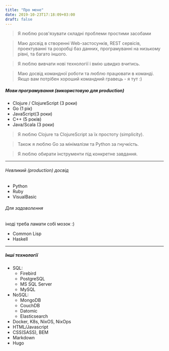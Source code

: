 ```yaml
---
title: "Про мене"
date: 2019-10-23T17:18:09+03:00
draft: false
---
```



> Я люблю розв'язувати складні проблеми простими засобами

> Маю досвід в створенні Web-застосунків, REST сервісів, проектуванні та розробці баз данних, програмуванні на низькому рівні, та багато іншого.

> Я люблю вивчати нові технології і вмію швидко вчитись.

> Маю досвід командної роботи та люблю працювати в команді. Якщо вам потрібен хороший командний гравець - я тут :)


##### Мови програмування (використовую для production) #####


- Clojure / ClojureScript (3 роки)
- Go (1 рік)
- JavaScript(3 роки)
- C++ (5 років)
- Java/Scala (3 роки)

> Я люблю Clojure та ClojureScript за їх простоту (simplicity).

> Також я люблю Go за мінімалізм та Python за гнучкість.

> Я люблю обирати інструменти під конкретне завдання.

---

###### Невликий (production) досвід ######

- Python
- Ruby
- VisualBasic

###### Для задоволення ######

іноді треба ламати собі мозок :)

- Common Lisp
- Haskell

---

##### Інші технології #####

- SQL:
    - Firebird
    - PostgreSQL
    - MS SQL Server
    - MySQL
- NoSQL:
    - MongoDB
    - CouchDB
    - Datomic
    - Elasticsearch
- Docker, K8s, NixOS, NixOps
- HTML/Javascript
- CSS(SASS), BEM
- Markdown
- Hugo
